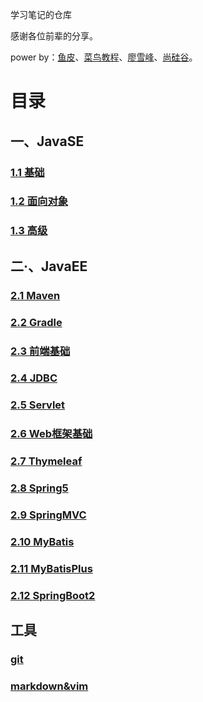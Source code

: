 学习笔记的仓库

感谢各位前辈的分享。

power by：[鱼皮](https://space.bilibili.com/12890453)、[菜鸟教程](https://www.runoob.com/)、[廖雪峰](https://www.liaoxuefeng.com/)、[尚硅谷](https://space.bilibili.com/302417610)。

# 目录

## 一、JavaSE

### [1.1 基础](Java/%E5%9F%BA%E7%A1%80/%E5%9F%BA%E7%A1%80.md)

### [1.2 面向对象](Java/%E5%9F%BA%E7%A1%80/%E5%9F%BA%E7%A1%80-%E9%9D%A2%E5%90%91%E5%AF%B9%E8%B1%A1.md)

### [1.3 高级](Java/%E5%9F%BA%E7%A1%80/%E9%AB%98%E7%BA%A7.md)

## 二·、JavaEE

### [2.1 Maven](Java/%E4%BC%81%E4%B8%9A%E5%BC%80%E5%8F%91/JavaEETools/Maven.md)

### [2.2 Gradle](Java/%E4%BC%81%E4%B8%9A%E5%BC%80%E5%8F%91/JavaEETools/Gradle.md)

### [2.3 前端基础](Java/%E4%BC%81%E4%B8%9A%E5%BC%80%E5%8F%91/%E5%9F%BA%E7%A1%80/%E5%89%8D%E7%AB%AF.md)

### [2.4 JDBC](Java/%E4%BC%81%E4%B8%9A%E5%BC%80%E5%8F%91/%E5%9F%BA%E7%A1%80/JDBC.md)

### [2.5 Servlet](Java/%E4%BC%81%E4%B8%9A%E5%BC%80%E5%8F%91/%E5%9F%BA%E7%A1%80/Servlet.md)

### [2.6 Web框架基础](Java/%E4%BC%81%E4%B8%9A%E5%BC%80%E5%8F%91/%E5%9F%BA%E7%A1%80/Web%E6%A1%86%E6%9E%B6%E5%9F%BA%E7%A1%80.md)

### [2.7 Thymeleaf](Java/%E4%BC%81%E4%B8%9A%E5%BC%80%E5%8F%91/%E5%9F%BA%E7%A1%80/Thymeleaf.md)

### [2.8 Spring5](Java/%E4%BC%81%E4%B8%9A%E5%BC%80%E5%8F%91/%E5%9F%BA%E7%A1%80/Spring5.md)

### [2.9 SpringMVC](Java/%E4%BC%81%E4%B8%9A%E5%BC%80%E5%8F%91/%E5%9F%BA%E7%A1%80/SpringMVC.md)

### [2.10 MyBatis](Java/%E4%BC%81%E4%B8%9A%E5%BC%80%E5%8F%91/%E5%9F%BA%E7%A1%80/MyBatis.md)

### [2.11 MyBatisPlus](Java/%E4%BC%81%E4%B8%9A%E5%BC%80%E5%8F%91/%E5%9F%BA%E7%A1%80/MyBatisPlus.md)

### [2.12 SpringBoot2](Java/%E4%BC%81%E4%B8%9A%E5%BC%80%E5%8F%91/%E5%9F%BA%E7%A1%80/SpringBoot2.md)
###

## 工具

### [git](git.md)

### [markdown&vim](markdowm&vim.md)
